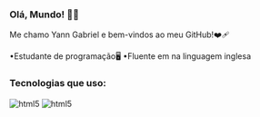 ### Olá, Mundo! 👋🏻
Me chamo Yann Gabriel e bem-vindos ao meu GitHub!❤️‍🩹

•Estudante de programação🖥️
•Fluente em na linguagem inglesa

### Tecnologias que uso:

<div style="display: inline-block;"<br/>
<img align="center" alt="html5" src="https://img.shields.io/badge/HTML5-E34F26?style=for-the-badge&logo=html5&logoColor=white">
<img align="center" alt="html5" src="[https://img.shields.io/badge/HTML5-E34F26?style=for-the-badge&logo=html5&logoColor=white](https://img.shields.io/badge/CSS3-1572B6?style=for-the-badge&logo=css3&logoColor=white)https://img.shields.io/badge/CSS3-1572B6?style=for-the-badge&logo=css3&logoColor=white">


